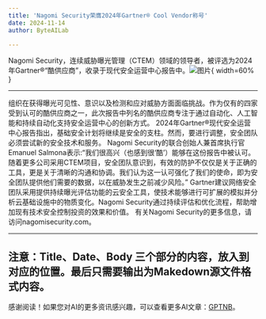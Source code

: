 ```yaml
---
title: 'Nagomi Security荣膺2024年Gartner® Cool Vendor称号'
date: 2024-11-14
author: ByteAILab

---
```


Nagomi Security，连续威胁曝光管理（CTEM）领域的领导者，被评选为2024年Gartner®“酷供应商”，收录于现代安全运营中心报告中。![图片](https://ai-techpark.com/wp-content/uploads/2024/11/Nagomi-960x540.jpg){ width=60% }

---
组织在获得曝光可见性、意识以及检测和应对威胁方面面临挑战。作为仅有的四家受到认可的酷供应商之一，此次报告中列名的酷供应商专注于通过自动化、人工智能和持续自动化支持安全运营中心的创新方式。
2024年Gartner®现代安全运营中心报告指出，基础安全计划将继续是安全的支柱。然而，要进行调整，安全团队必须尝试新的安全技术和服务。
Nagomi Security的联合创始人兼首席执行官Emanuel Salmona表示:“我们很高兴（也感到很‘酷’）能够在这份报告中被认可。随着更多公司采用CTEM项目，安全团队意识到，有效的防护不仅仅是关于正确的工具，更是关于清晰的沟通和协调。我们认为这一认可强化了我们的使命，即为安全团队提供他们需要的数据，以在威胁发生之前减少风险。”
Gartner建议网络安全团队采用提供持续曝光评估功能的云安全工具，使技术能够进行可扩展的模拟并分析云基础设施中的物质变化。Nagomi Security通过持续评估和优化流程，帮助增加现有技术安全控制投资的效果和价值。
有关Nagomi Security的更多信息，请访问nagomisecurity.com。

---

注意：Title、Date、Body 三个部分的内容，放入到对应的位置。最后只需要输出为Makedown源文件格式内容。
---
感谢阅读！如果您对AI的更多资讯感兴趣，可以查看更多AI文章：[GPTNB](https://gptnb.com)。